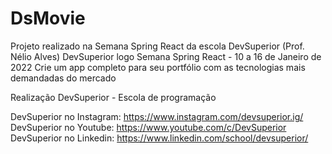 # DsMovie
Projeto realizado na Semana Spring React da escola DevSuperior (Prof. Nélio Alves)
DevSuperior logo Semana Spring React - 10 a 16 de Janeiro de 2022
Crie um app completo para seu portfólio com as tecnologias mais demandadas do mercado

Realização
DevSuperior - Escola de programação

DevSuperior no Instagram: https://www.instagram.com/devsuperior.ig/
DevSuperior no Youtube: https://www.youtube.com/c/DevSuperior
DevSuperior no Linkedin: https://www.linkedin.com/school/devsuperior/
